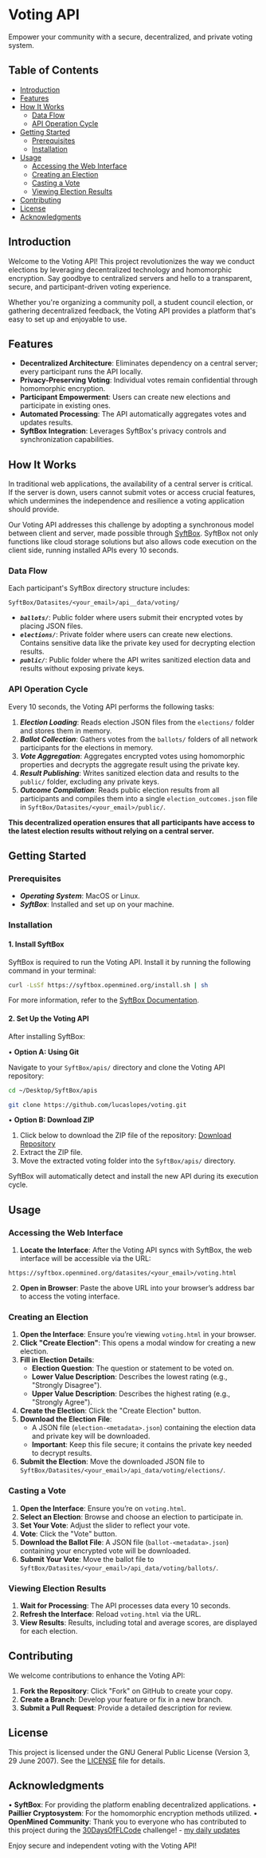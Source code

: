 # Voting API

Empower your community with a secure, decentralized, and private voting system.

## Table of Contents 

- [Introduction](#introduction)
- [Features](#features)
- [How It Works](#how-it-works)
    - [Data Flow](#data-flow)
    - [API Operation Cycle](#api-operation-cycle)
- [Getting Started](#getting-started)
    - [Prerequisites](#prerequisites)
    - [Installation](#installation)
- [Usage](#usage)
    - [Accessing the Web Interface](#accessing-the-web-interface)
    - [Creating an Election](#creating-an-election)
    - [Casting a Vote](#casting-a-vote)
    - [Viewing Election Results](#viewing-election-results)
- [Contributing](#contributing)
- [License](#license)
- [Acknowledgments](#acknowledgments)

## Introduction

Welcome to the Voting API! This project revolutionizes the way we conduct elections by leveraging decentralized technology and homomorphic encryption. Say goodbye to centralized servers and hello to a transparent, secure, and participant-driven voting experience.

Whether you're organizing a community poll, a student council election, or gathering decentralized feedback, the Voting API provides a platform that's easy to set up and enjoyable to use.

## Features

- **Decentralized Architecture**: Eliminates dependency on a central server; every participant runs the API locally.
- **Privacy-Preserving Voting**: Individual votes remain confidential through homomorphic encryption.
- **Participant Empowerment**: Users can create new elections and participate in existing ones.
- **Automated Processing**: The API automatically aggregates votes and updates results.
- **SyftBox Integration**: Leverages SyftBox's privacy controls and synchronization capabilities.
## How It Works

In traditional web applications, the availability of a central server is critical. If the server is down, users cannot submit votes or access crucial features, which undermines the independence and resilience a voting application should provide.

Our Voting API addresses this challenge by adopting a synchronous model between client and server, made possible through [SyftBox](https://syftbox-documentation.openmined.org/). SyftBox not only functions like cloud storage solutions but also allows code execution on the client side, running installed APIs every 10 seconds.

### Data Flow

Each participant's SyftBox directory structure includes:

`SyftBox/Datasites/<your_email>/api__data/voting/`
- _**`ballots/`**_: Public folder where users submit their encrypted votes by placing JSON files.
- _**`elections/`**_: Private folder where users can create new elections. Contains sensitive data like the private key used for decrypting election results.
- _**`public/`**_: Public folder where the API writes sanitized election data and results without exposing private keys.

### API Operation Cycle

Every 10 seconds, the Voting API performs the following tasks:

1. _**Election Loading**_: Reads election JSON files from the `elections/` folder and stores them in memory.
2. _**Ballot Collection**_: Gathers votes from the `ballots/` folders of all network participants for the elections in memory.
3. _**Vote Aggregation**_: Aggregates encrypted votes using homomorphic properties and decrypts the aggregate result using the private key.
4. _**Result Publishing**_: Writes sanitized election data and results to the `public/` folder, excluding any private keys.
5. _**Outcome Compilation**_: Reads public election results from all participants and compiles them into a single `election_outcomes.json` file in `SyftBox/Datasites/<your_email>/public/`.

**This decentralized operation ensures that all participants have access to the latest election results without relying on a central server.**

## Getting Started

### Prerequisites

- _**Operating System**_: MacOS or Linux.
- _**SyftBox**_: Installed and set up on your machine.

### Installation

#### 1. Install SyftBox

SyftBox is required to run the Voting API. Install it by running the following command in your terminal:
  
```bash
curl -LsSf https://syftbox.openmined.org/install.sh | sh
```

For more information, refer to the [SyftBox Documentation](https://syftbox-documentation.openmined.org/).

#### 2. Set Up the Voting API

After installing SyftBox:

• **Option A: Using Git**

Navigate to your `SyftBox/apis/` directory and clone the Voting API repository:

```bash
cd ~/Desktop/SyftBox/apis

git clone https://github.com/lucaslopes/voting.git
```
  
• **Option B: Download ZIP**

1. Click below to download the ZIP file of the repository: [Download Repository](https://github.com/lucaslopes/voting/archive/refs/heads/main.zip)
2. Extract the ZIP file.
3. Move the extracted voting folder into the `SyftBox/apis/` directory.

SyftBox will automatically detect and install the new API during its execution cycle.

## Usage

### Accessing the Web Interface

1. **Locate the Interface**: After the Voting API syncs with SyftBox, the web interface will be accessible via the URL:

```url
https://syftbox.openmined.org/datasites/<your_email>/voting.html
```

2. **Open in Browser**: Paste the above URL into your browser’s address bar to access the voting interface.

### Creating an Election

1. **Open the Interface**: Ensure you’re viewing `voting.html` in your browser.
2. **Click "Create Election"**: This opens a modal window for creating a new election.
3. **Fill in Election Details**:
	- **Election Question**: The question or statement to be voted on.
	- **Lower Value Description**: Describes the lowest rating (e.g., "Strongly Disagree").
	- **Upper Value Description**: Describes the highest rating (e.g., "Strongly Agree").
4. **Create the Election**: Click the "Create Election" button.
5. **Download the Election File**:
	- A JSON file (`election-<metadata>.json`) containing the election data and private key will be downloaded.
	- **Important**: Keep this file secure; it contains the private key needed to decrypt results.
6. **Submit the Election**: Move the downloaded JSON file to `SyftBox/Datasites/<your_email>/api_data/voting/elections/`.

### Casting a Vote

1. **Open the Interface**: Ensure you’re on `voting.html`.
2. **Select an Election**: Browse and choose an election to participate in.
3. **Set Your Vote**: Adjust the slider to reflect your vote.
4. **Vote**: Click the "Vote" button.
5. **Download the Ballot File**: A JSON file (`ballot-<metadata>.json`) containing your encrypted vote will be downloaded.
6. **Submit Your Vote**: Move the ballot file to `SyftBox/Datasites/<your_email>/api_data/voting/ballots/`.  

### Viewing Election Results

1. **Wait for Processing**: The API processes data every 10 seconds.
2. **Refresh the Interface**: Reload `voting.html` via the URL.
3. **View Results**: Results, including total and average scores, are displayed for each election.

## Contributing

We welcome contributions to enhance the Voting API:
1. **Fork the Repository**: Click "Fork" on GitHub to create your copy.
2. **Create a Branch**: Develop your feature or fix in a new branch.
3. **Submit a Pull Request**: Provide a detailed description for review.

## License

This project is licensed under the GNU General Public License (Version 3, 29 June 2007). See the [LICENSE](LICENSE) file for details.

## Acknowledgments

• **SyftBox**: For providing the platform enabling decentralized applications.
• **Paillier Cryptosystem**: For the homomorphic encryption methods utilized.
• **OpenMined Community**: Thank you to everyone who has contributed to this project during the [30DaysOfFLCode](https://30daysofflcode.com/) challenge! - [my daily updates](https://syftbox.openmined.org/datasites/lucaslopesf2@gmail.com/30DaysOfFLCode.html)

Enjoy secure and independent voting with the Voting API!